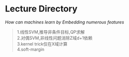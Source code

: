 # Lecture Directory  
   
*How can machines learn by Embedding numerous features*   
> 1.线性SVM,推导非条件目标,QP求解  
> 2.对偶SVM,非线性问题消除Z域d+1依赖  
> 3.kernel trick仅在X域计算  
> 4.soft-margin  
>   
     
